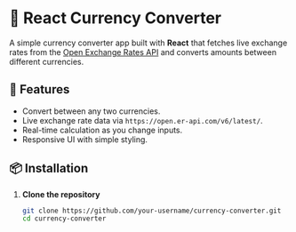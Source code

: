 # 💱 React Currency Converter

A simple currency converter app built with **React** that fetches live exchange rates from the [Open Exchange Rates API](https://open.er-api.com/) and converts amounts between different currencies.

## 🚀 Features
- Convert between any two currencies.
- Live exchange rate data via `https://open.er-api.com/v6/latest/`.
- Real-time calculation as you change inputs.
- Responsive UI with simple styling.

## 📦 Installation

1. **Clone the repository**
   ```bash
   git clone https://github.com/your-username/currency-converter.git
   cd currency-converter
